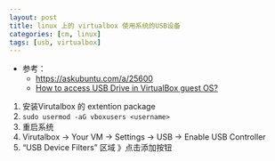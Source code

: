 ```yaml
---
layout: post
title: linux 上的 virtualbox 使用系统的USB设备
categories: [cm, linux]
tags: [usb, virtualbox]
---
```


* 参考： 
  * <https://askubuntu.com/a/25600>
  * [How to access USB Drive in VirtualBox guest OS?](https://www.smarthomebeginner.com/access-usb-drive-in-virtualbox-guest-os/)


1. 安装Virutalbox 的 extention package
1. `sudo usermod -aG vboxusers <username>`
1. 重启系统
1. Virutalbox -\> Your VM -\> Settings -\> USB -\> Enable USB Controller
1. “USB Device Filters” 区域 》点击添加按钮








